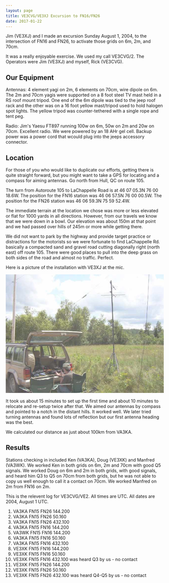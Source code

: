 ```yaml
---
layout: page
title: VE3CVG/VE3XJ Excursion to FN16/FN26
date: 2017-01-22
---
```


Jim (VE3XJ) and I made an excursion Sunday August 1, 2004, to the intersection of FN16 and FN26, to activate those grids on 6m, 2m, and 70cm.

It was a really enjoyable exercise. We used my call VE3CVG/2. The Operators were Jim (VE3XJ) and myself, Rick (VE3CVG).

## Our Equipment

Antennas: 4 element yagi on 2m, 6 elements on 70cm, wire dipole on 6m. The 2m and 70cm yagis were supported on a 8 foot steel TV mast held in a RS roof mount tripod. One end of the 6m dipole was tied to the jeep roof rack and the other was on a 16 foot yellow mast/tripod used to hold halogen spot lights. The yellow tripod was counter-tethered with a single rope and tent peg.

Radio: Jim's Yaesu FT897 running 100w on 6m, 50w on 2m and 20w on 70cm. Excellent radio. We were powered by an 18 AHr gel cell. Backup power was a power cord that wcould plug into the jeeps accessory connector.

## Location

For those of you who would like to duplicate our efforts, getting there is quite straight forward, but you might want to take a GPS for locating and a compass for aiming antennas. Go north from Hull, QC on route 105.

The turn from Autoroute 105 to LaChappelle Road is at 46 07 05.3N 76 00 18.6W. The position for the FN16 station was 46 06 57.5N 76 00 00.5W. The position for the FN26 station was 46 06 59.3N 75 59 52.4W.

The immediate terrain at the location we chose was more or less elevated or flat for 1000 yards in all directions. However, from our travels we know that we were down in a bowl. Our elevation was about 150m at that point and we had passed over hills of 245m or more while getting there.

We did not want to park by the highway and provide target practice or distractions for the motorists so we were fortunate to find LaChappelle Rd. basically a compacted sand and gravel road cutting diagonally right (north east) off route 105. There were good places to pull into the deep grass on both sides of the road and almost no traffic. Perfect.

Here is a picture of the installation with VE3XJ at the mic.

![VE3XJ at the mic](../images/ve3cvgrover2.jpg)

It took us about 15 minutes to set up the first time and about 10 minutes to relocate and re-setup twice after that. We aimed our antennas by compass and pointed to a notch in the distant hills. It worked well. We later tried turning antennas and found lots of reflection but our first antenna heading was the best.

We calculated our distance as just about 100km from VA3KA.

## Results

Stations checking in included Ken (VA3KA), Doug (VE3XK) and Manfred (VA3WK). We worked Ken in both grids on 6m, 2m and 70cm with good Q5 signals. We worked Doug on 6m and 2m in both grids, with good signals, and heard him Q3 to Q5 on 70cm  from both grids, but he was not able to copy us well enough to call it a contact on 70cm. We worked Manfred on 2m from FN16 on 2m.

This is the relevent log for VE3CVG/VE2. All times are UTC. All dates are 2004, August 1 UTC.

1. VA3KA    FN15 FN26 144.200
2. VA3KA    FN15 FN26 50.160
3. VA3KA    FN15 FN26 432.100
4. VA3KA    FN15 FN16 144.200
5. VA3WK    FN15 FN16 144.200
6. VA3KA    FN15 FN16 50.160
7. VA3KA    FN15 FN16 432.100
8. VE3XK    FN15 FN16 144.200
9. VE3XK    FN15 FN16 50.160
10. VE3XK    FN15 FN16 432.100 was heard Q3 by us - no contact
11. VE3XK    FN15 FN26 144.200
12. VE3XK    FN15 FN26 50.160
13. VE3XK    FN15 FN26 432.100 was heard Q4-Q5 by us - no contact
